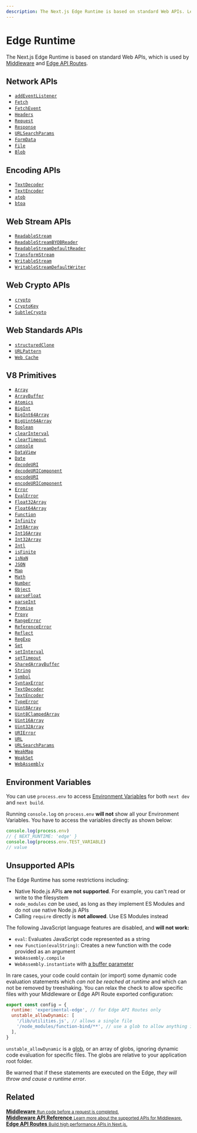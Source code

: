 ```yaml
---
description: The Next.js Edge Runtime is based on standard Web APIs. Learn more about the supported APIs available.
---
```


# Edge Runtime

The Next.js Edge Runtime is based on standard Web APIs, which is used by [Middleware](/docs/middleware.md) and [Edge API Routes](/docs/api-routes/edge-api-routes.md).

## Network APIs

- [`addEventListener`](https://developer.mozilla.org/en-US/docs/Web/API/EventTarget/addEventListener)
- [`Fetch`](https://developer.mozilla.org/en-US/docs/Web/API/Fetch_API)
- [`FetchEvent`](https://developer.mozilla.org/en-US/docs/Web/API/FetchEvent)
- [`Headers`](https://developer.mozilla.org/en-US/docs/Web/API/Headers)
- [`Request`](https://developer.mozilla.org/en-US/docs/Web/API/Request)
- [`Response`](https://developer.mozilla.org/en-US/docs/Web/API/Response)
- [`URLSearchParams`](https://developer.mozilla.org/en-US/docs/Web/API/URLSearchParams)
- [`FormData`](https://developer.mozilla.org/en-US/docs/Web/API/FormData)
- [`File`](https://developer.mozilla.org/en-US/docs/Web/API/File)
- [`Blob`](https://developer.mozilla.org/en-US/docs/Web/API/Blob)

## Encoding APIs

- [`TextDecoder`](https://developer.mozilla.org/en-US/docs/Web/API/TextDecoder)
- [`TextEncoder`](https://developer.mozilla.org/en-US/docs/Web/API/TextEncoder)
- [`atob`](https://developer.mozilla.org/en-US/docs/Web/API/WindowBase64/atob)
- [`btoa`](https://developer.mozilla.org/en-US/docs/Web/API/WindowBase64/btoa)

## Web Stream APIs

- [`ReadableStream`](https://developer.mozilla.org/en-US/docs/Web/API/ReadableStream)
- [`ReadableStreamBYOBReader`](https://developer.mozilla.org/en-US/docs/Web/API/ReadableStreamBYOBReader)
- [`ReadableStreamDefaultReader`](https://developer.mozilla.org/en-US/docs/Web/API/ReadableStreamDefaultReader)
- [`TransformStream`](https://developer.mozilla.org/en-US/docs/Web/API/TransformStream)
- [`WritableStream`](https://developer.mozilla.org/en-US/docs/Web/API/WritableStream)
- [`WritableStreamDefaultWriter`](https://developer.mozilla.org/en-US/docs/Web/API/WritableStreamDefaultWriter)

## Web Crypto APIs

- [`crypto`](https://developer.mozilla.org/en-US/docs/Web/API/Web_Crypto_API)
- [`CryptoKey`](https://developer.mozilla.org/en-US/docs/Web/API/CryptoKey)
- [`SubtleCrypto`](https://developer.mozilla.org/en-US/docs/Web/API/SubtleCrypto)

## Web Standards APIs

- [`structuredClone`](https://developer.mozilla.org/en-US/docs/Web/API/Web_Workers_API/Structured_clone_algorithm)
- [`URLPattern`](https://developer.mozilla.org/en-US/docs/Web/API/URLPattern)
- [`Web Cache`](https://developer.mozilla.org/en-US/docs/Web/API/Cache)

## V8 Primitives

- [`Array`](https://developer.mozilla.org/en-US/docs/Web/JavaScript/Reference/Global_Objects/Array)
- [`ArrayBuffer`](https://developer.mozilla.org/en-US/docs/Web/JavaScript/Reference/Global_Objects/ArrayBuffer)
- [`Atomics`](https://developer.mozilla.org/en-US/docs/Web/JavaScript/Reference/Global_Objects/Atomics)
- [`BigInt`](https://developer.mozilla.org/en-US/docs/Web/JavaScript/Reference/Global_Objects/BigInt)
- [`BigInt64Array`](https://developer.mozilla.org/en-US/docs/Web/JavaScript/Reference/Global_Objects/BigInt64Array)
- [`BigUint64Array`](https://developer.mozilla.org/en-US/docs/Web/JavaScript/Reference/Global_Objects/BigUint64Array)
- [`Boolean`](https://developer.mozilla.org/en-US/docs/Web/JavaScript/Reference/Global_Objects/Boolean)
- [`clearInterval`](https://developer.mozilla.org/en-US/docs/Web/API/WindowTimers/clearInterval)
- [`clearTimeout`](https://developer.mozilla.org/en-US/docs/Web/API/WindowTimers/clearTimeout)
- [`console`](https://developer.mozilla.org/en-US/docs/Web/API/Console)
- [`DataView`](https://developer.mozilla.org/en-US/docs/Web/JavaScript/Reference/Global_Objects/DataView)
- [`Date`](https://developer.mozilla.org/en-US/docs/Web/JavaScript/Reference/Global_Objects/Date)
- [`decodeURI`](https://developer.mozilla.org/en-US/docs/Web/JavaScript/Reference/Global_Objects/decodeURI)
- [`decodeURIComponent`](https://developer.mozilla.org/en-US/docs/Web/JavaScript/Reference/Global_Objects/decodeURIComponent)
- [`encodeURI`](https://developer.mozilla.org/en-US/docs/Web/JavaScript/Reference/Global_Objects/encodeURI)
- [`encodeURIComponent`](https://developer.mozilla.org/en-US/docs/Web/JavaScript/Reference/Global_Objects/encodeURIComponent)
- [`Error`](https://developer.mozilla.org/en-US/docs/Web/JavaScript/Reference/Global_Objects/Error)
- [`EvalError`](https://developer.mozilla.org/en-US/docs/Web/JavaScript/Reference/Global_Objects/EvalError)
- [`Float32Array`](https://developer.mozilla.org/en-US/docs/Web/JavaScript/Reference/Global_Objects/Float32Array)
- [`Float64Array`](https://developer.mozilla.org/en-US/docs/Web/JavaScript/Reference/Global_Objects/Float64Array)
- [`Function`](https://developer.mozilla.org/en-US/docs/Web/JavaScript/Reference/Global_Objects/Function)
- [`Infinity`](https://developer.mozilla.org/en-US/docs/Web/JavaScript/Reference/Global_Objects/Infinity)
- [`Int8Array`](https://developer.mozilla.org/en-US/docs/Web/JavaScript/Reference/Global_Objects/Int8Array)
- [`Int16Array`](https://developer.mozilla.org/en-US/docs/Web/JavaScript/Reference/Global_Objects/Int16Array)
- [`Int32Array`](https://developer.mozilla.org/en-US/docs/Web/JavaScript/Reference/Global_Objects/Int32Array)
- [`Intl`](https://developer.mozilla.org/en-US/docs/Web/JavaScript/Reference/Global_Objects/Intl)
- [`isFinite`](https://developer.mozilla.org/en-US/docs/Web/JavaScript/Reference/Global_Objects/isFinite)
- [`isNaN`](https://developer.mozilla.org/en-US/docs/Web/JavaScript/Reference/Global_Objects/isNaN)
- [`JSON`](https://developer.mozilla.org/en-US/docs/Web/JavaScript/Reference/Global_Objects/JSON)
- [`Map`](https://developer.mozilla.org/en-US/docs/Web/JavaScript/Reference/Global_Objects/Map)
- [`Math`](https://developer.mozilla.org/en-US/docs/Web/JavaScript/Reference/Global_Objects/Math)
- [`Number`](https://developer.mozilla.org/en-US/docs/Web/JavaScript/Reference/Global_Objects/Number)
- [`Object`](https://developer.mozilla.org/en-US/docs/Web/JavaScript/Reference/Global_Objects/Object)
- [`parseFloat`](https://developer.mozilla.org/en-US/docs/Web/JavaScript/Reference/Global_Objects/parseFloat)
- [`parseInt`](https://developer.mozilla.org/en-US/docs/Web/JavaScript/Reference/Global_Objects/parseInt)
- [`Promise`](https://developer.mozilla.org/en-US/docs/Web/JavaScript/Reference/Global_Objects/Promise)
- [`Proxy`](https://developer.mozilla.org/en-US/docs/Web/JavaScript/Reference/Global_Objects/Proxy)
- [`RangeError`](https://developer.mozilla.org/en-US/docs/Web/JavaScript/Reference/Global_Objects/RangeError)
- [`ReferenceError`](https://developer.mozilla.org/en-US/docs/Web/JavaScript/Reference/Global_Objects/ReferenceError)
- [`Reflect`](https://developer.mozilla.org/en-US/docs/Web/JavaScript/Reference/Global_Objects/Reflect)
- [`RegExp`](https://developer.mozilla.org/en-US/docs/Web/JavaScript/Reference/Global_Objects/RegExp)
- [`Set`](https://developer.mozilla.org/en-US/docs/Web/JavaScript/Reference/Global_Objects/Set)
- [`setInterval`](https://developer.mozilla.org/en-US/docs/Web/API/WindowTimers/setInterval)
- [`setTimeout`](https://developer.mozilla.org/en-US/docs/Web/API/WindowTimers/setTimeout)
- [`SharedArrayBuffer`](https://developer.mozilla.org/en-US/docs/Web/JavaScript/Reference/Global_Objects/SharedArrayBuffer)
- [`String`](https://developer.mozilla.org/en-US/docs/Web/JavaScript/Reference/Global_Objects/String)
- [`Symbol`](https://developer.mozilla.org/en-US/docs/Web/JavaScript/Reference/Global_Objects/Symbol)
- [`SyntaxError`](https://developer.mozilla.org/en-US/docs/Web/JavaScript/Reference/Global_Objects/SyntaxError)
- [`TextDecoder`](https://developer.mozilla.org/en-US/docs/Web/API/TextDecoder)
- [`TextEncoder`](https://developer.mozilla.org/en-US/docs/Web/API/TextEncoder)
- [`TypeError`](https://developer.mozilla.org/en-US/docs/Web/JavaScript/Reference/Global_Objects/TypeError)
- [`Uint8Array`](https://developer.mozilla.org/en-US/docs/Web/JavaScript/Reference/Global_Objects/Uint8Array)
- [`Uint8ClampedArray`](https://developer.mozilla.org/en-US/docs/Web/JavaScript/Reference/Global_Objects/Uint8ClampedArray)
- [`Uint16Array`](https://developer.mozilla.org/en-US/docs/Web/JavaScript/Reference/Global_Objects/Uint16Array)
- [`Uint32Array`](https://developer.mozilla.org/en-US/docs/Web/JavaScript/Reference/Global_Objects/Uint32Array)
- [`URIError`](https://developer.mozilla.org/en-US/docs/Web/JavaScript/Reference/Global_Objects/URIError)
- [`URL`](https://developer.mozilla.org/en-US/docs/Web/API/URL)
- [`URLSearchParams`](https://developer.mozilla.org/en-US/docs/Web/API/URLSearchParams)
- [`WeakMap`](https://developer.mozilla.org/en-US/docs/Web/JavaScript/Reference/Global_Objects/WeakMap)
- [`WeakSet`](https://developer.mozilla.org/en-US/docs/Web/JavaScript/Reference/Global_Objects/WeakSet)
- [`WebAssembly`](https://developer.mozilla.org/en-US/docs/Web/JavaScript/Reference/Global_Objects/WebAssembly)

## Environment Variables

You can use `process.env` to access [Environment Variables](/docs/basic-features/environment-variables.md) for both `next dev` and `next build`.

Running `console.log` on `process.env` **will not** show all your Environment Variables. You have to access the variables directly as shown below:

```javascript
console.log(process.env)
// { NEXT_RUNTIME: 'edge' }
console.log(process.env.TEST_VARIABLE)
// value
```

## Unsupported APIs

The Edge Runtime has some restrictions including:

- Native Node.js APIs **are not supported**. For example, you can't read or write to the filesystem
- `node_modules` _can_ be used, as long as they implement ES Modules and do not use native Node.js APIs
- Calling `require` directly is **not allowed**. Use ES Modules instead

The following JavaScript language features are disabled, and **will not work:**

- `eval`: Evaluates JavaScript code represented as a string
- `new Function(evalString)`: Creates a new function with the code provided as an argument
- `WebAssembly.compile`
- `WebAssembly.instantiate` with [a buffer parameter](https://developer.mozilla.org/en-US/docs/Web/JavaScript/Reference/Global_Objects/WebAssembly/instantiate#primary_overload_%E2%80%94_taking_wasm_binary_code)

In rare cases, your code could contain (or import) some dynamic code evaluation statements which _can not be reached at runtime_ and which can not be removed by treeshaking.
You can relax the check to allow specific files with your Middleware or Edge API Route exported configuration:

```javascript
export const config = {
  runtime: 'experimental-edge', // for Edge API Routes only
  unstable_allowDynamic: [
    '/lib/utilities.js', // allows a single file
    '/node_modules/function-bind/**', // use a glob to allow anything in the function-bind 3rd party module
  ],
}
```

`unstable_allowDynamic` is a [glob](https://github.com/micromatch/micromatch#matching-features), or an array of globs, ignoring dynamic code evaluation for specific files. The globs are relative to your application root folder.

Be warned that if these statements are executed on the Edge, _they will throw and cause a runtime error_.

## Related

<div class="card">
  <a href="/docs/advanced-features/middleware.md">
    <b>Middleware</b>
    <small>Run code before a request is completed.</small>
  </a>
</div>

<div class="card">
  <a href="/docs/api-reference/next/server.md">
    <b>Middleware API Reference</b>
    <small>Learn more about the supported APIs for Middleware.</small>
  </a>
</div>

<div class="card">
  <a href="/docs/api-routes/edge-api-routes.md">
    <b>Edge API Routes</b>
    <small>Build high performance APIs in Next.js. </small>
  </a>
</div>
